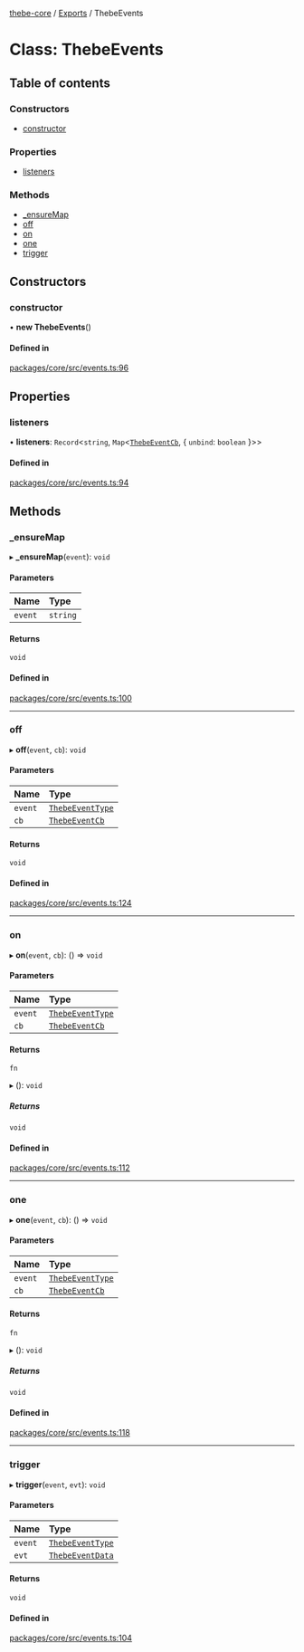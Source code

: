 [thebe-core](../README.md) / [Exports](../modules.md) / ThebeEvents

# Class: ThebeEvents

## Table of contents

### Constructors

- [constructor](ThebeEvents.md#constructor)

### Properties

- [listeners](ThebeEvents.md#listeners)

### Methods

- [\_ensureMap](ThebeEvents.md#_ensuremap)
- [off](ThebeEvents.md#off)
- [on](ThebeEvents.md#on)
- [one](ThebeEvents.md#one)
- [trigger](ThebeEvents.md#trigger)

## Constructors

### constructor

• **new ThebeEvents**()

#### Defined in

[packages/core/src/events.ts:96](https://github.com/executablebooks/thebe/blob/3f03d48/packages/core/src/events.ts#L96)

## Properties

### listeners

• **listeners**: `Record`<`string`, `Map`<[`ThebeEventCb`](../modules.md#thebeeventcb), { `unbind`: `boolean`  }\>\>

#### Defined in

[packages/core/src/events.ts:94](https://github.com/executablebooks/thebe/blob/3f03d48/packages/core/src/events.ts#L94)

## Methods

### \_ensureMap

▸ **_ensureMap**(`event`): `void`

#### Parameters

| Name | Type |
| :------ | :------ |
| `event` | `string` |

#### Returns

`void`

#### Defined in

[packages/core/src/events.ts:100](https://github.com/executablebooks/thebe/blob/3f03d48/packages/core/src/events.ts#L100)

___

### off

▸ **off**(`event`, `cb`): `void`

#### Parameters

| Name | Type |
| :------ | :------ |
| `event` | [`ThebeEventType`](../enums/ThebeEventType.md) |
| `cb` | [`ThebeEventCb`](../modules.md#thebeeventcb) |

#### Returns

`void`

#### Defined in

[packages/core/src/events.ts:124](https://github.com/executablebooks/thebe/blob/3f03d48/packages/core/src/events.ts#L124)

___

### on

▸ **on**(`event`, `cb`): () => `void`

#### Parameters

| Name | Type |
| :------ | :------ |
| `event` | [`ThebeEventType`](../enums/ThebeEventType.md) |
| `cb` | [`ThebeEventCb`](../modules.md#thebeeventcb) |

#### Returns

`fn`

▸ (): `void`

##### Returns

`void`

#### Defined in

[packages/core/src/events.ts:112](https://github.com/executablebooks/thebe/blob/3f03d48/packages/core/src/events.ts#L112)

___

### one

▸ **one**(`event`, `cb`): () => `void`

#### Parameters

| Name | Type |
| :------ | :------ |
| `event` | [`ThebeEventType`](../enums/ThebeEventType.md) |
| `cb` | [`ThebeEventCb`](../modules.md#thebeeventcb) |

#### Returns

`fn`

▸ (): `void`

##### Returns

`void`

#### Defined in

[packages/core/src/events.ts:118](https://github.com/executablebooks/thebe/blob/3f03d48/packages/core/src/events.ts#L118)

___

### trigger

▸ **trigger**(`event`, `evt`): `void`

#### Parameters

| Name | Type |
| :------ | :------ |
| `event` | [`ThebeEventType`](../enums/ThebeEventType.md) |
| `evt` | [`ThebeEventData`](../interfaces/ThebeEventData.md) |

#### Returns

`void`

#### Defined in

[packages/core/src/events.ts:104](https://github.com/executablebooks/thebe/blob/3f03d48/packages/core/src/events.ts#L104)
